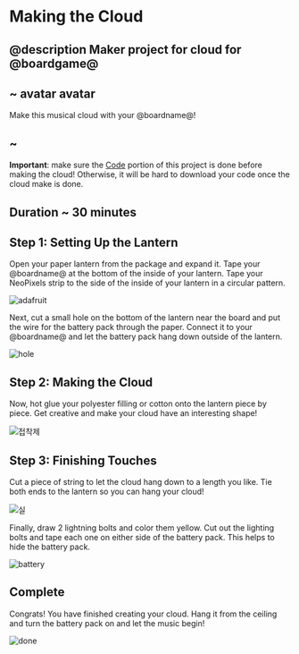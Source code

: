 # Making the Cloud

## @description Maker project for cloud for @boardgame@

## ~ avatar avatar

Make this musical cloud with your @boardname@!

## ~

**Important**: make sure the [Code](/projects/cloud/code) portion of this project is done before making the cloud! Otherwise, it will be hard to download your code once the cloud make is done.

## Duration ~ 30 minutes

## Step 1: Setting Up the Lantern

Open your paper lantern from the package and expand it. Tape your @boardname@ at the bottom of the inside of your lantern. Tape your NeoPixels strip to the side of the inside of your lantern in a circular pattern.

![adafruit](/static/cp/projects/musical-cloud/adafruit.jpg)

Next, cut a small hole on the bottom of the lantern near the board and put the wire for the battery pack through the paper. Connect it to your @boardname@ and let the battery pack hang down outside of the lantern.

![hole](/static/cp/projects/musical-cloud/hole.jpg)

## Step 2: Making the Cloud

Now, hot glue your polyester filling or cotton onto the lantern piece by piece. Get creative and make your cloud have an interesting shape!

![접착제](/static/cp/projects/musical-cloud/glue.jpg)

## Step 3: Finishing Touches

Cut a piece of string to let the cloud hang down to a length you like. Tie both ends to the lantern so you can hang your cloud!

![실](/static/cp/projects/musical-cloud/string.jpg)

Finally, draw 2 lightning bolts and color them yellow. Cut out the lighting bolts and tape each one on either side of the battery pack. This helps to hide the battery pack.

![battery](/static/cp/projects/musical-cloud/battery.jpg)

## Complete

Congrats! You have finished creating your cloud. Hang it from the ceiling and turn the battery pack on and let the music begin!

![done](/static/cp/projects/musical-cloud/done.jpg)